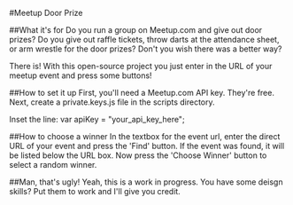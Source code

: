 #Meetup Door Prize

##What it's for
Do you run a group on Meetup.com and give out door prizes?  Do you give out raffle tickets, throw darts at the attendance sheet, or arm wrestle for the door prizes?
Don't you wish there was a better way?

There is!  With this open-source project you just enter in the URL of your meetup event and press some buttons!

##How to set it up
First, you'll need a Meetup.com API key.  They're free.
Next, create a private.keys.js file in the scripts directory.

Inset the line: var apiKey = "your_api_key_here";

##How to choose a winner
In the textbox for the event url, enter the direct URL of your event and press the 'Find' button.
If the event was found, it will be listed below the URL box.
Now press the 'Choose Winner' button to select a random winner.

##Man, that's ugly!
Yeah, this is a work in progress.  You have some deisgn skills?  Put them to work and I'll give you credit.
